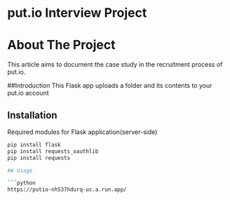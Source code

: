 # put.io Interview Project


# About The Project

This article aims to document the case study in the recruitment process of put.io.

##Introduction
This Flask app uploads a folder and its contents to your put.io account

## Installation
Required modules for Flask application(server-side)
```bash
pip install flask
pip install requests_oauthlib
pip install requests

## Usage

```python
https://putio-nh537hdurq-uc.a.run.app/
